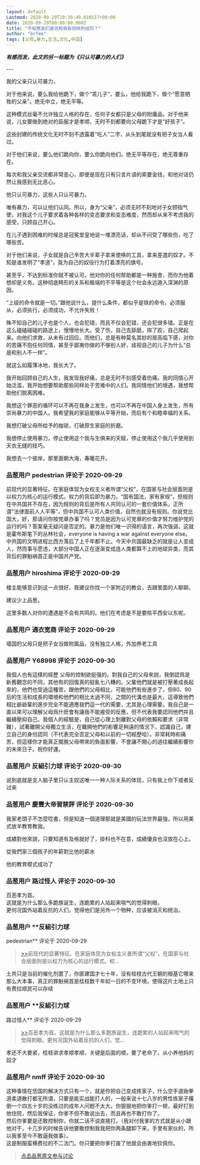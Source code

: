 ```yaml
---
layout: default
Lastmod: 2020-09-29T10:30:49.016517+00:00
date: 2020-09-29T00:00:00.000Z
title: "不知葱友们是否和我有同样的经历？"
author: "brfee"
tags: [父母,暴力,生活,文化,中国]
---
```


_**有感而发，此文的另一标题为《只认可暴力的人们》**_  
  
\---  
  
我的父亲只认可暴力，  
  
对于他来说，要么我给他跪下，做个“乖儿子”，要么，他给我跪下，做个“愿意牺牲的父亲”。绝无中立，绝无平等。  
  
这种模式丝毫不允许独立人格的存在，任何子女都只是父母的附庸品。对于他来说，儿女要做到绝对的臣服才是孝顺，无时不刻都要向父母跪下才是“好孩子”。  
  
这些封建的传统文化无时不刻不透露着“吃人”二字，从头到尾就没有把子女当人看过。  
  
对于他们来说，要么他们跪向你，要么你跪向他们。绝无平等存在，绝无尊重存在。  
  
每次和我父亲交流都非常恶心，即便是现在只有只言片语的索要金钱，和他对话仍然让我感到无比恶心。  
  
他只认可暴力，这些人只认可暴力。  
  
唯有暴力，可以让他们认同。所以，身为“父亲”，必须无时不刻地对子女颐指气使，对我这个儿子要求着各种各样的变态要求和变态难度，然而却从来不考虑我的感受，只顾自己开心。  
  
在儿子遇到困难的时候总是冠冕堂皇地说一堆漂亮话，却从不问受了哪些伤，吃了哪些苦。  
  
对于他们来说，子女就是自己辛苦大半辈子拿来使唤的工具，拿来差遣的奴才。不知是谁发明了“孝道”，竟为自己的奴役行为打着漂亮的旗号。  
  
甚至乎，不达到标准你就不被认可。他对你的任何帮助都是一种施舍，而你为他着想却是义务。这种彻底畸形的关系和极端的不平等是这个社会永远遁入深渊的原因。  
  
“上级的命令就是一切。”跟他说什么，提什么条件，都似乎是铁的命令。必须服从，必须执行，必须成功，不允许失败！  
  
殊不知自己的儿子也是个人，也会犯错，而且不仅会犯错，还会犯很多错。正是在这么磕磕碰碰的路途上，慢慢地长大。受了伤，自己去舔舐，摔了跤，自己爬起来。向他们求救，从未有过回应。而他们，总是有种莫名其妙的居高临下感，对你的苦痛不抱任何同情，甚至乎鄙夷你做的不够别人好，歧视自己的儿子为什么“总是和别人不一样”。  
  
就这么如履薄冰地，我长大了。  
  
我开始回顾自己的人生，我发现我好痛，总是无时不刻感受着伤痛。我的同情心开始泛滥，我开始想要帮助那些同样处于苦难中的人们。我同情他们的境遇，我想帮助他们脱离困难。  
  
我想这个罪恶的循环可以不再在我身上发生，也可以不再在中国人身上发生，所有崇尚暴力的中国人。我希望我的家庭能够从平等开始，而后有个和睦幸福的关系。  
  
我想打破父母所给予的枷锁，打破原生家庭的折磨。  
  
我想停止使用暴力，停止使用这个我与生俱来的天赋，停止使用这个我几乎使用到天衣无缝的技巧。  
  
我想去一个彼岸，那里面朝大海，春暖花开。

            
### 品葱用户 **pedestrian** 评论于 2020-09-29
        
前现代的显著特征。在家庭体现为女权主义者所谓“父权”，在国家与社会层面则是以权力为核心的运行模式。权力的背后即为暴力。“国有国法，家有家规”，但规则在中共国并不存在，因为规则的背后是所有人共同认可的一套价值体系，正所谓“法律面前人人平等”，但中共国不认可人类价值，自然也就没有规则。你说党比国大，好，那请问你按党章办事了吗？党员是因为认可党章的价值才努力维护党的运行的吗？答案毫无疑问是否定的。暴力是他们唯一识得的语言，再次强调，这就是霍布斯笔下的丛林社会，everyone is having a war against everyone else。中共国的文明进程比西方落后了上千年都不止。今天中共国最缺乏的就是让人变成人，然而事与愿违，大部分中国人正在逐渐变成连人类都算不上的地球异类，而其背后的罪魁祸首正是中国共产党。
        


            
### 品葱用户 **hiroshima** 评论于 2020-09-29
        
楼主能够意识到这一点很好。我建议你找一个家附近的教会，去跟里面的人聊聊。  
  
建议少上品葱。  
  
这里多数人对你的遭遇是不会有共鸣的。他们在考虑是不是要核平西安以东呢。
        


            
### 品葱用户 **通衣宽商** 评论于 2020-09-29
        
墙国的父母只是把子女当做附属品，没有独立人格，外加养老工具
        


            
### 品葱用户 **Y68998** 评论于 2020-09-30
        
我個人也有這樣的經歷 父母的控制欲挺强的。對我自己的父母來説，我倒認爲是新舊觀念的不同，其他有的回復真的挺亂七八糟的。父輩他們就是被打壓著成長起來的，他們也受過這種苦，跟他們的父母相比，可能他們有些進步了，但80、90后的生活和成長的環境和他們的相比太過不同，之間的代溝也是最大，這導致他們相比爺爺輩的進步完全不能適應我們這一代的需要，尤其是心理需要。我自己是一直以來可以理解父母爲什麽會有讓我不能接受的反應，但不代表我要認同他們并且繼續壓抑自己。我個人的經驗是，自己從心理上剝離對父母的依賴和要求（非常難），試著離開父母獨立生活，在離開他們的影響足夠遠的情況下，認識自己，建立自己的身份認同（不代表完全否定父母和以前的一切經歷哈）。非常耗時和痛苦，但這樣你才能真正擺脫父母帶來的負面影響，不會讓不開心的過往繼續影響你的未來日子。祝你好運。
        


            
### 品葱用户 **反組引力球** 评论于 2020-09-30
        
说到底就是支人脑子里只认主奴这唯一一种人际关系的体现，只有我上你下或者反过来
        


            
### 品葱用户 **慶豐大帝習禁評** 评论于 2020-09-30
        
我家老頭子不怎麼唸書，但是知道一個道理那就是美國的玩法世界最強，所以用美式放羊教育教我。  
  
成績對他來說，只要知道有及格就好了，掛科也不在意，成績優良也沒放在心上。  
  
從我們家三個孩子的年薪對比他的薪水  
  
他的教育模式成功了
        


            
### 品葱用户 **路过怪人** 评论于 2020-09-30
        
百恶孝为首。  
这就是为什么那么多跪族诞生，连跪累的人站起来喘气的觉得刺眼。  
更何况国外站着反抗的人们，觉得他们是另外一个物种，应该被消灭和统治。
        


            
### 品葱用户 **反組引力球 
pedestrian** 评论于 2020-09-29
        
> [\>>]( "/article/item_id-505726#")前现代的显著特征。在家庭体现为女权主义者所谓“父权”，在国家与社会层面则是以权力为核心的运行模式。权...

  
土共只是当前的催化剂罢了，你匪建国才七十年，没有桂枝古代王朝的根基它哪来那么大本事，真正的罪魁祸首是桂枝数千年如一日的不变环境，使得这片土地上只有费拉顺民可以存续
        


            
### 品葱用户 **反組引力球 
路过怪人** 评论于 2020-09-29
        
> [\>>]( "/article/item_id-506167#")百恶孝为首。这就是为什么那么多跪族诞生，连跪累的人站起来喘气的觉得刺眼。更何况国外站着反抗的人们，觉...

  
孝还不大要紧，桂枝讲求孝顺孝顺，关键是后面的顺，要了老命了，从小养他妈的奴才
        


            
### 品葱用户 **nmff** 评论于 2020-09-30
        
这种事情在恁国的解决方式只有一个，就是你把自己变成练家子，什么空手道跆拳道柔道散打都无所谓，只要是能实战能打人的，一般来说十七八岁的男性练家子撂倒一个四五十岁的没练过的成年人问题不太大。你狠狠地把你爹打一顿，最好打到他住院，然后我保证，你爹不但不敢说出去，而且再也不敢打你了。  
然后你爹要是还敢控制你，你就二话不说直接打。（我对付我爹的方式就是从小跟他对干，十几岁的时候告诉他要敢控制我我把你两条腿卸下来，手里有家伙的，所以我爹至今不敢逼我做事）。  
这是制服蛮横费拉的不二法门。你只要把你爹打废了他就会由衷地钦佩你。
        






> [点击品葱原文参与讨论](https://pincong.rocks/article/24551)

